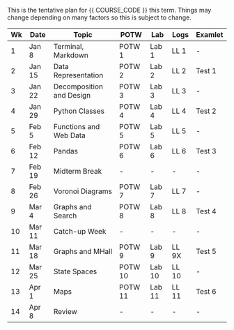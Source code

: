 This is the tentative plan for {{ COURSE_CODE }} this term.
Things may change depending on many factors so this is subject to change.

| Wk | Date   | Topic                    | POTW    | Lab    | Logs  | Examlet |
|----|--------|--------------------------|---------|--------|-------|---------|
| 1  | Jan 8  | Terminal, Markdown       | POTW 1  | Lab 1  | LL 1  | -       |
| 2  | Jan 15 | Data Representation      | POTW 2  | Lab 2  | LL 2  | Test 1  |
| 3  | Jan 22 | Decomposition and Design | POTW 3  | Lab 3  | LL 3  | -       |
| 4  | Jan 29 | Python Classes           | POTW 4  | Lab 4  | LL 4  | Test 2  |
| 5  | Feb 5  | Functions and Web Data   | POTW 5  | Lab 5  | LL 5  | -       |
| 6  | Feb 12 | Pandas                   | POTW 6  | Lab 6  | LL 6  | Test 3  |
| 7  | Feb 19 | Midterm Break            | -       | -      | -     | -       |
| 8  | Feb 26 | Voronoi Diagrams         | POTW 7  | Lab 7  | LL 7  | -       |
| 9  | Mar 4  | Graphs and Search        | POTW 8  | Lab 8  | LL 8  | Test 4  |
| 10 | Mar 11 | Catch-up Week            | -       | -      | -     | -       |
| 11 | Mar 18 | Graphs and MHall         | POTW 9  | Lab 9  | LL 9X | Test 5  |
| 12 | Mar 25 | State Spaces             | POTW 10 | Lab 10 | LL 10 | -       |
| 13 | Apr 1  | Maps                     | POTW 11 | Lab 11 | LL 11 | Test 6  |
| 14 | Apr 8  | Review                   | -       | -      | -     | -       |